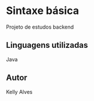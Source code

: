 # Sintaxe básica

Projeto de estudos backend

## Linguagens utilizadas

Java

## Autor

Kelly Alves
